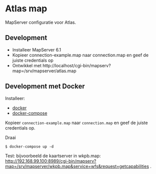 Atlas map
=========

MapServer configuratie voor Atlas. 


Development 
-----------

* Installeer MapServer 6.1
* Kopieer connection-example.map naar connection.map en geef de juiste credentials op
* Ontwikkel met http://localhost/cgi-bin/mapserv?map=/srv/mapserver/atlas.map


Development met Docker
----------------------

Installeer:

* [docker](https://docs.docker.com/index.html)
* [docker-compose](https://docs.docker.com/compose/install/)

Kopieer `connection-example.map` naar `connection.map` en geef de juiste credentials op.

Draai

	$ docker-compose up -d

Test: bijvoorbeeld de kaartserver in wkpb.map: <http://192.168.99.100:8989/cgi-bin/mapserv?map=/srv/mapserver/wkpb.map&service=wfs&request=getcapabilities> .